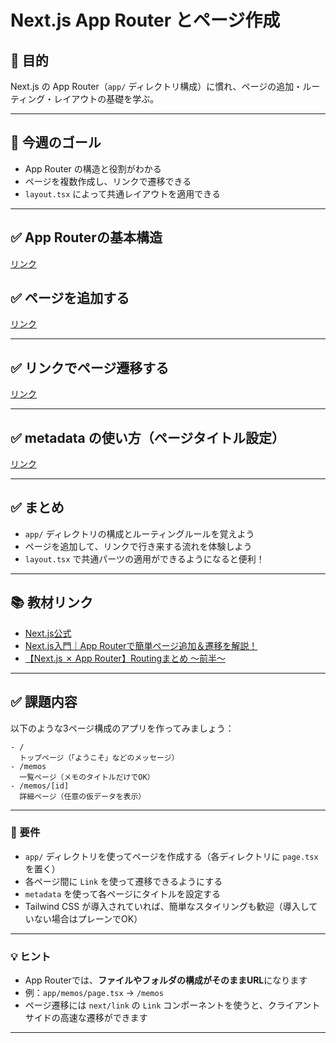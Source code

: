 # Next.js App Router とページ作成

## 🎯 目的

Next.js の App Router（`app/` ディレクトリ構成）に慣れ、ページの追加・ルーティング・レイアウトの基礎を学ぶ。

---

## 🎯 今週のゴール

- App Router の構造と役割がわかる
- ページを複数作成し、リンクで遷移できる
- `layout.tsx` によって共通レイアウトを適用できる

---

## ✅ App Routerの基本構造

[リンク](App%20Routerの基本構造.md)


## ✅ ページを追加する

[リンク](ページを追加する.md)

---

## ✅ リンクでページ遷移する

[リンク](リンクでページ遷移する.md)

---

## ✅ metadata の使い方（ページタイトル設定）

[リンク](metadataの使い方.md)

---

## ✅ まとめ

- `app/` ディレクトリの構成とルーティングルールを覚えよう
- ページを追加して、リンクで行き来する流れを体験しよう
- `layout.tsx` で共通パーツの適用ができるようになると便利！

---

## 📚 教材リンク
- [Next.js公式](https://nextjs.org/docs)
- [Next.js入門｜App Routerで簡単ページ追加＆遷移を解説！](https://bukiccho.com/tutorial-nextjs-app-route-basic/)
- [【Next.js ✗ App Router】Routingまとめ 〜前半〜](https://zenn.dev/sc30gsw/articles/64240c11d7dbf9)

---

##  ✅ 課題内容

以下のような3ページ構成のアプリを作ってみましょう：

```
- /
  トップページ（「ようこそ」などのメッセージ）
- /memos
  一覧ページ（メモのタイトルだけでOK）
- /memos/[id]
  詳細ページ（任意の仮データを表示）
```

---

### 🎯 要件

- `app/` ディレクトリを使ってページを作成する（各ディレクトリに `page.tsx` を置く）
- 各ページ間に `Link` を使って遷移できるようにする
- `metadata` を使って各ページにタイトルを設定する
- Tailwind CSS が導入されていれば、簡単なスタイリングも歓迎（導入していない場合はプレーンでOK）

---

### 💡 ヒント

- App Routerでは、**ファイルやフォルダの構成がそのままURL**になります
- 例：`app/memos/page.tsx` → `/memos`
- ページ遷移には `next/link` の `Link` コンポーネントを使うと、クライアントサイドの高速な遷移ができます

---

<!-- 課題を提出する際、プルリクエストに以下を貼り付けてください

## 📊 評価チェックリスト

※ 各観点ごとにチェック数を数え、下記ルールで点数化  
（チェック数 0個=0点 / 1個=1点 / 2個=3点 / 3個以上=5点）

---

### 🎯 成果物（アウトプットの完成度）

- [ ] `app/` ディレクトリ配下に複数のページ（例：`/`, `/memos`）が作成されている
- [ ] `Link` コンポーネントでページ遷移が実装されている
- [ ] 各ページに見出しや内容が表示されており、区別がつくようになっている
- [ ] 任意で `memos/[id]` のような詳細ページが存在している（仮データでも可）

---

### 📚 知識理解（仕組みや構成の理解）

- [ ] `app/` ディレクトリのフォルダ構成がURLに対応していることを理解している
- [ ] `page.tsx` がそのURLの表示内容を定義することを理解している
- [ ] `Link` を使うことでページ遷移ができる仕組みを理解している
- [ ] フォルダ名とURLの対応関係を自分の言葉で説明できる

---

### 💬 説明力（なぜその構成にしたか）

- [ ] ページを分けた理由や構成を簡単に説明できる
- [ ] `Link` を使ったナビゲーションの構成意図を説明できる
- [ ] ファイル構成（`app/memos/page.tsx` → `/memos`）の関係を説明できる
- [ ] 作ったページが「どのURLで何を表示するか」説明できる

---

### 🔧 自己修正（修正・改善の自走力）

- [ ] ページ遷移やURL表示のミスに自分で気づいて修正している
- [ ] フォルダ構成のズレやスペルミスなどを自力で直している
- [ ] 遷移エラーなどがあった場合に、エラー内容を調べて対応している
- [ ] レイアウトや表示内容を自分なりに調整・改善している

---

📝 評価観点ごとのチェック数を数え、以下のように点数に換算してください：

| チェック数 | 点数 |
|------------|------|
| 0個        | 0点  |
| 1個        | 1点  |
| 2個        | 3点  |
| 3〜4個     | 5点  |

-->